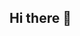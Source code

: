 ## Hi there 👋

<!--
**jorisstrix** is a ✨ _special_ ✨ repository because its `README.md` (this file) appears on your GitHub profile.

-->
